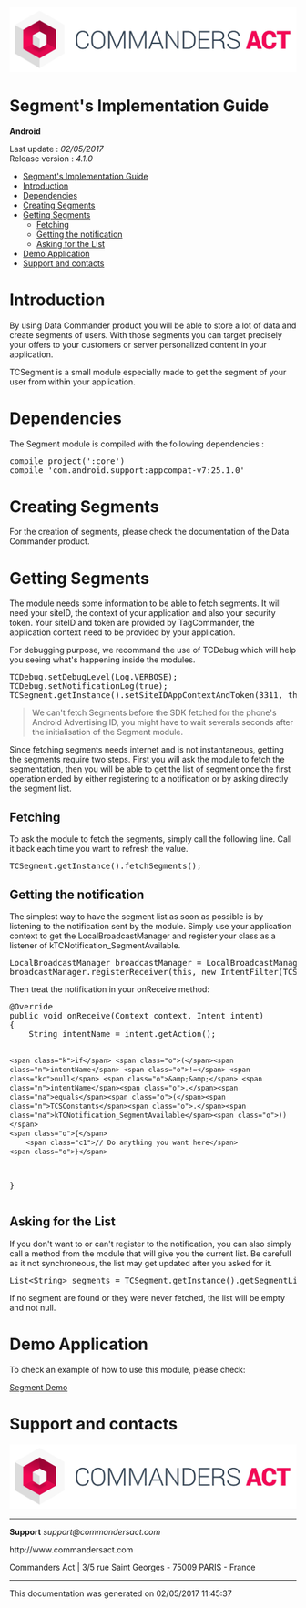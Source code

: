 
<html>
<body>
<p><img alt="alt tag" src="../res/ca_logo.png" /></p>
<h1 id="segments-implementation-guide">Segment's Implementation Guide</h1>
<p><strong>Android</strong></p>
<p>Last update : <em>02/05/2017</em><br />
Release version : <em>4.1.0</em></p>
<p><div id="end_first_page" /></p>

<div class="toc">
<ul>
<li><a href="#segments-implementation-guide">Segment's Implementation Guide</a></li>
<li><a href="#introduction">Introduction</a></li>
<li><a href="#dependencies">Dependencies</a></li>
<li><a href="#creating-segments">Creating Segments</a></li>
<li><a href="#getting-segments">Getting Segments</a><ul>
<li><a href="#fetching">Fetching</a></li>
<li><a href="#getting-the-notification">Getting the notification</a></li>
<li><a href="#asking-for-the-list">Asking for the List</a></li>
</ul>
</li>
<li><a href="#demo-application">Demo Application</a></li>
<li><a href="#support-and-contacts">Support and contacts</a></li>
</ul>
</div>
<h1 id="introduction">Introduction</h1>
<p>By using Data Commander product you will be able to store a lot of data and create segments of users. With those segments you can target precisely your offers to your customers or server personalized content in your application.</p>
<p>TCSegment is a small module especially made to get the segment of your user from within your application.</p>
<h1 id="dependencies">Dependencies</h1>
<p>The Segment module is compiled with the following dependencies :</p>
<div class="codehilite"><pre><span class="n">compile</span> <span class="n">project</span><span class="p">(</span><span class="s1">&#39;:core&#39;</span><span class="p">)</span>
<span class="n">compile</span> <span class="s1">&#39;com.android.support:appcompat-v7:25.1.0&#39;</span>
</pre></div>


<h1 id="creating-segments">Creating Segments</h1>
<p>For the creation of segments, please check the documentation of the Data Commander product.</p>
<h1 id="getting-segments">Getting Segments</h1>
<p>The module needs some information to be able to fetch segments. It will need your siteID, the context of your application and also your security token. Your siteID and token are provided by TagCommander, the application context need to be provided by your application.</p>
<p>For debugging purpose, we recommand the use of TCDebug which will help you seeing what's happening inside the modules.</p>
<div class="codehilite"><pre><span class="n">TCDebug</span><span class="o">.</span><span class="na">setDebugLevel</span><span class="o">(</span><span class="n">Log</span><span class="o">.</span><span class="na">VERBOSE</span><span class="o">);</span>
<span class="n">TCDebug</span><span class="o">.</span><span class="na">setNotificationLog</span><span class="o">(</span><span class="kc">true</span><span class="o">);</span>
<span class="n">TCSegment</span><span class="o">.</span><span class="na">getInstance</span><span class="o">().</span><span class="na">setSiteIDAppContextAndToken</span><span class="o">(</span><span class="mi">3311</span><span class="o">,</span> <span class="k">this</span><span class="o">.</span><span class="na">getApplicationContext</span><span class="o">(),</span> <span class="s">&quot;e2032376eca5533858b7d6616d40802be54d221db1b75e1b&quot;</span><span class="o">);</span>
</pre></div>


<div class="warning"></div>

<blockquote>
<p>We can't fetch Segments before the SDK fetched for the phone's Android Advertising ID, you might have to wait severals seconds after the initialisation of the Segment module.</p>
</blockquote>
<p>Since fetching segments needs internet and is not instantaneous, getting the segments require two steps. First you will ask the module to fetch the segmentation, then you will be able to get the list of segment once the first operation ended by either registering to a notification or by asking directly the segment list.</p>
<h2 id="fetching">Fetching</h2>
<p>To ask the module to fetch the segments, simply call the following line. Call it back each time you want to refresh the value.</p>
<div class="codehilite"><pre><span class="n">TCSegment</span><span class="o">.</span><span class="na">getInstance</span><span class="o">().</span><span class="na">fetchSegments</span><span class="o">();</span>
</pre></div>


<h2 id="getting-the-notification">Getting the notification</h2>
<p>The simplest way to have the segment list as soon as possible is by listening to the notification sent by the module. Simply use your application context to get the LocalBroadcastManager and register your class as a listener of kTCNotification_SegmentAvailable.</p>
<div class="codehilite"><pre><span class="n">LocalBroadcastManager</span> <span class="n">broadcastManager</span> <span class="o">=</span> <span class="n">LocalBroadcastManager</span><span class="o">.</span><span class="na">getInstance</span><span class="o">(</span><span class="n">main</span><span class="o">.</span><span class="na">getApplicationContext</span><span class="o">());</span>
<span class="n">broadcastManager</span><span class="o">.</span><span class="na">registerReceiver</span><span class="o">(</span><span class="k">this</span><span class="o">,</span> <span class="k">new</span> <span class="n">IntentFilter</span><span class="o">(</span><span class="n">TCSConstants</span><span class="o">.</span><span class="na">kTCNotification_SegmentAvailable</span><span class="o">));</span>
</pre></div>


<p>Then treat the notification in your onReceive method:</p>
<div class="codehilite"><pre><span class="nd">@Override</span>
<span class="kd">public</span> <span class="kt">void</span> <span class="nf">onReceive</span><span class="o">(</span><span class="n">Context</span> <span class="n">context</span><span class="o">,</span> <span class="n">Intent</span> <span class="n">intent</span><span class="o">)</span>
<span class="o">{</span>
    <span class="n">String</span> <span class="n">intentName</span> <span class="o">=</span> <span class="n">intent</span><span class="o">.</span><span class="na">getAction</span><span class="o">();</span>

    <span class="k">if</span> <span class="o">(</span><span class="n">intentName</span> <span class="o">!=</span> <span class="kc">null</span> <span class="o">&amp;&amp;</span> <span class="n">intentName</span><span class="o">.</span><span class="na">equals</span><span class="o">(</span><span class="n">TCSConstants</span><span class="o">.</span><span class="na">kTCNotification_SegmentAvailable</span><span class="o">))</span>
    <span class="o">{</span>
        <span class="c1">// Do anything you want here</span>
    <span class="o">}</span>
<span class="o">}</span>
</pre></div>


<h2 id="asking-for-the-list">Asking for the List</h2>
<p>If you don't want to or can't register to the notification, you can also simply call a method from the module that will give you the current list. Be carefull as it not synchroneous, the list may get updated after you asked for it.</p>
<div class="codehilite"><pre><span class="n">List</span><span class="o">&lt;</span><span class="n">String</span><span class="o">&gt;</span> <span class="n">segments</span> <span class="o">=</span> <span class="n">TCSegment</span><span class="o">.</span><span class="na">getInstance</span><span class="o">().</span><span class="na">getSegmentList</span><span class="o">();</span>
</pre></div>


<p>If no segment are found or they were never fetched, the list will be empty and not null.</p>
<h1 id="demo-application">Demo Application</h1>
<p>To check an example of how to use this module, please check: </p>
<p><a href="https://github.com/TagCommander/Segment-Demo/tree/master/Android">Segment Demo</a></p>
<h1 id="support-and-contacts">Support and contacts</h1>
<p><img alt="alt tag" src="../res/ca_logo.png" /></p>
<hr />
<p><strong>Support</strong>
<em>support@commandersact.com</em></p>
<p>http://www.commandersact.com</p>
<p>Commanders Act | 3/5 rue Saint Georges - 75009 PARIS - France</p>
<hr />
<p>This documentation was generated on 02/05/2017 11:45:37</p>
</body>
</html>